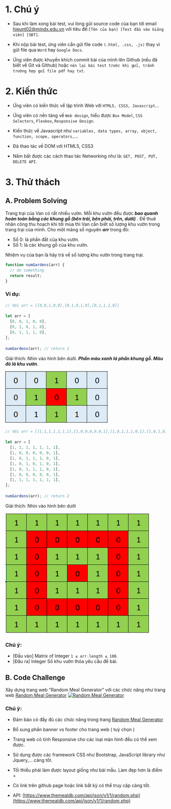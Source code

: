 # 1. Chú ý

- Sau khi làm xong bài test, vui lòng gửi source code của bạn tới email hieunt02@mindx.edu.vn với tiêu đề:`[Tên của bạn] [Test đầu vào Giảng viên] [SĐT]`.

- Khi nộp bài test, ứng viên cần gửi file code `(.html, .css, .js)` thay vì gửi file qua `Word` hay `Google Docs`.

- Ứng viên được khuyến khích commit bài của mình lên Github (nếu đã biết về Git và Github) hoặc `nén lại bài test trước khi gửi, tránh trường hợp gửi file pdf hay txt`.

# 2. Kiến thức

- Ứng viên có kiến thức về lập trình Web với `HTML5, CSS3, Javascript`...

- Ứng viên có nền tảng về `Web design`, hiểu được `Box Model`, `CSS Selectors`, `Flexbox`, `Responsive Design`.

- Kiến thức về Javascript như `variables, data types, array, object, function, scope, operators,`...

- Đã thao tác về DOM với HTML5, CSS3

- Nắm bắt được các cách thao tác Networking như là: `GET, POST, PUT, DELETE API`.

# 3. Thử thách

## A. Problem Solving

Trang trại của Van có rất nhiều vườn. Mỗi khu vườn đều được **_bao quanh hoàn toàn bằng các khung gỗ (bên trái, bên phải, trên, dưới)_** . Để thuê nhân công thu hoạch khi tới mùa thì Van cần biết số lượng khu vườn trong trang trại của mình. Cho một mảng số nguyên **_arr_** trong đó:

- Số 0: là phần đất của khu vườn.
- Số 1: là các khung gỗ của khu vườn.

Nhiệm vụ của bạn là hãy trả về số lượng khu vườn trong trang trại.

```js
function numGardens(arr) {
  // do something
  return result;
}
```

### Ví dụ:

```js
// Với arr = [[0,0,1,0,0],[0,1,0,1,0],[0,1,1,1,0]]

let arr = [
  [0, 0, 1, 0, 0],
  [0, 1, 0, 1, 0],
  [0, 1, 1, 1, 0],
];

numGardens(arr); // return 1
```

Giải thích: Nhìn vào hình bên dưới. **_Phần màu xanh lá phần khung gỗ. Màu đỏ là khu vườn_**.

<img src="./images/land1.png" alt="Land-1" />

```js
// Với arr = [[1,1,1,1,1,1,1],[1,0,0,0,0,0,1],[1,0,1,1,1,0,1],[1,0,1,0,1,0,1],[1,0,1,1,1,0,1],[1,0,0,0,0,0,1],[1,1,1,1,1,1,1]];

let arr = [
  [1, 1, 1, 1, 1, 1, 1],
  [1, 0, 0, 0, 0, 0, 1],
  [1, 0, 1, 1, 1, 0, 1],
  [1, 0, 1, 0, 1, 0, 1],
  [1, 0, 1, 1, 1, 0, 1],
  [1, 0, 0, 0, 0, 0, 1],
  [1, 1, 1, 1, 1, 1, 1],
];

numGardens(arr); // return 2
```

Giải thích: Nhìn vào hình bên dưới

<img src="./images/land2.png" alt="Land-2" />

### Chú ý:

- [Đầu vào] Matrix of Integer
  `1 ≤ arr.length ≤ 100`.
- [Đầu ra] Integer
  Số khu vườn thỏa yêu cầu đề bài.

## B. Code Challenge

Xây dựng trang web "Random Meal Generator" với các chức năng như trang web [Random Meal Generator](https://random-meal-generator-app.netlify.app/)
[![Random Meal Generator](https://api.netlify.com/api/v1/badges/2973f7e5-0d75-42f2-a0b3-933b52b5edc3/deploy-status)](https://random-meal-generator-app.netlify.app/)

### Chú ý:

- Đảm bảo có đầy đủ các chức năng trong trang [Random Meal Generator](https://random-meal-generator-app.netlify.app/)

- Bổ sung phần banner vs footer cho trang web ( tuỳ chọn )

- Trang web có tính Responsive cho các loại màn hình đều có thể xem được.

- Sử dụng được các framework CSS như Bootstrap, JavaScript library như Jquery,... càng tốt.

- Tối thiểu phải làm được layout giống như bài mẫu. Làm đẹp hơn là điểm +

- Có link trên github page hoặc link bất kỳ có thể truy cập càng tốt.

- API: [https://www.themealdb.com/api/json/v1/1/random.php](https://www.themealdb.com/api/json/v1/1/random.php)
